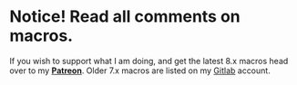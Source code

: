 # Notice! Read all comments on macros.

If you wish to support what I am doing, and get the latest 8.x macros head over to my **[Patreon](https://www.patreon.com/crymic)**.
Older 7.x macros are listed on my [Gitlab](https://gitlab.com/crymic/foundry-vtt-macros) account.
